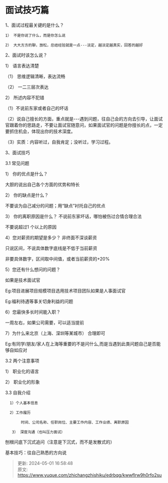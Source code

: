 # 面试技巧篇

1、面试过程最关键的是什么？

    1） 不是你说了什么，而是你怎么说

    2） 大大方方的聊，放松，总结经验就是一点---淡定，越淡定越真实，回答的越好



2、面试时该怎么说？

1） 语言表达清楚

   （1） 思维逻辑清晰，表达流畅

   （2） 一二三层次表达



2） 所述内容不犯错

（1）不说前东家或者自己的坏话

（2）说自己擅长的方面，重点就是---遇到问题，往自己会的方向去引导，让面试官跟着你的思路走，不要让面试官随意问，如果面试官的问题是你擅长的点，一定要抓住机会，体现出你的技术深度。

（3）实质：内容听过，自我肯定；没听过，学习过程。



3、面试技巧

 3.1 常见问题

1） 你的优点是什么？

大胆的说出自己各个方面的优势和特长

2） 你的缺点是什么？

不要谈为自己减分的问题；用“缺点”衬托自己的优点

3） 你的离职原因是什么？ 不说前东家坏话，哪怕被伤过合情合理合法

不要说超过1 个以上的原因

4）您对薪资的期望是多少？ 非终面不深谈薪资

只说区间，不说具体数字底线是不低于当前薪资

非要具体数字，区间取中间值，或者当前薪资的+20%

 5）您还有什么想问的问题？

如果是技术面试官

Eg:项目进展项目规模项目选用技术项目团队如果是人事面试官

Eg:福利待遇等事关切身利益的问题

6）您最快多长时间能入职？

一周左右，如果公司需要，可以适当提前

7）为什么来北京（上海、深圳等某城市） 合理即可

Eg:有同学/朋友/家人在上海等重要的不是问什么,而是当遇到此类问题自己是否能够自如应对

3.2 两个注意事项

1） 职业化的语言

2） 职业化的形象

3.3 自我介绍 

      1）个人基本信息

      2）工作履历

           时间、公司名称、任职岗位、主要工作内容、工作业绩、离职原因

       3） 深度沟通（也叫压力面试）

刨根问底下沉式追问（注意是下沉式，而不是发散式的）

基本技巧：往自己熟悉的方向说



> 更新: 2024-05-01 16:58:48  
> 原文: <https://www.yuque.com/zhichangzhishiku/edrbqg/kwwflrw9h0rfo2su>